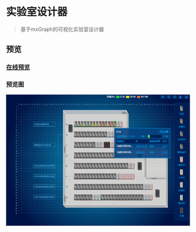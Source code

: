 # 实验室设计器

> 基于mxGraph的可视化实验室设计器

## 预览

### [在线预览](https://igonglei.github.io/clean-ui/lab.html)

### 预览图
<p>
  <a href="https://igonglei.github.io/clean-ui/lab.html" target="_blank">
    <img src="https://raw.githubusercontent.com/igonglei/lab-designer/master/screenshot/lab.png">    
  </a>
</p>